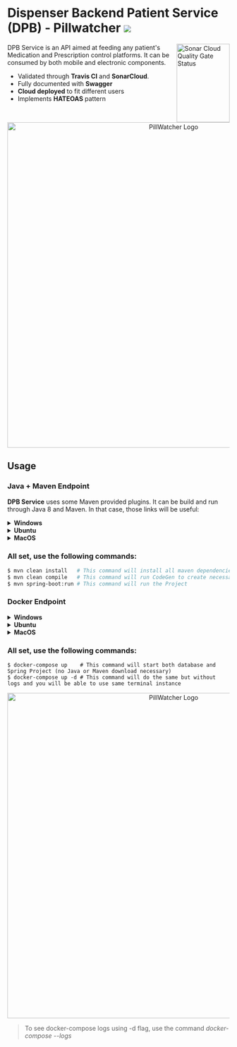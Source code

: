 # Dispenser Backend Patient Service (DPB) - Pillwatcher ![](https://travis-ci.com/PillWatcher/pillwatcher-dpb-patient-service.svg?branch=master)

<img src="https://sonarcloud.io/api/project_badges/quality_gate?project=PI2-Grupo-3_pillwatcher-dpb-service" align="right"
     alt="Sonar Cloud Quality Gate Status" width="120" height="178">

DPB Service is an API aimed at feeding any patient's Medication and Prescription control platforms. It can be consumed by both mobile and electronic components.

* Validated through **Travis CI** and **SonarCloud**.
* Fully documented with **Swagger**
* **Cloud deployed** to fit different users
* Implements **HATEOAS** pattern

<p align="center">
  <img src="https://github.com/PI2-Grupo-3/pillwatcher-dpb-service/blob/master/images/pillwatcher_logo.jpg" alt="PillWatcher Logo" width="738">
</p>

## Usage

### Java + Maven Endpoint

**DPB Service** uses some Maven provided plugins. It can be build and run through Java 8 and Maven. In that case, those links will be useful:

<details><summary><b>Windows</b></summary>
1. <a href="https://www.java.com/pt_BR/download/help/windows_manual_download.xml">Installing Java on Windows</a>

2. <a href="https://www.baeldung.com/install-maven-on-windows-linux-mac">Install Maven on Windows</a>
</details>

<details><summary><b>Ubuntu</b></summary>
1. <a href="https://www.digitalocean.com/community/tutorials/como-instalar-o-java-com-apt-get-no-ubuntu-16-04-pt">Installing Java on Ubuntu</a>

2. <a href="https://www.baeldung.com/install-maven-on-windows-linux-mac">Installing Maven on Linux</a>
</details>  
  
<details><summary><b>MacOS</b></summary>
1. <a href="https://www.java.com/pt_BR/download/help/mac_install.xml">Installing Java on MacOS</a>

2. <a href="https://www.baeldung.com/install-maven-on-windows-linux-mac">Installing Maven on MacOS</a>
</details>  

### All set, use the following commands:

```sh
$ mvn clean install   # This command will install all maven dependencies
$ mvn clean compile   # This command will run CodeGen to create necessary Interfaces
$ mvn spring-boot:run # This command will run the Project
```

### Docker Endpoint
<details><summary><b>Windows</b></summary>
1. <a href="https://docs.docker.com/docker-for-windows/install/">Installing Docker on Windows</a>
</details>

<details><summary><b>Ubuntu</b></summary>
1. <a href="https://runnable.com/docker/install-docker-on-linux">Installing Docker on Ubuntu</a>
</details>  
  
<details><summary><b>MacOS</b></summary>
1. <a href="https://docs.docker.com/docker-for-mac/install/">Installing Docker on MacOS</a>
</details>  

### All set, use the following commands:

```docker
$ docker-compose up    # This command will start both database and Spring Project (no Java or Maven download necessary)
$ docker-compose up -d # This command will do the same but without logs and you will be able to use same terminal instance
```

<p align="center">
  <img src="https://github.com/PI2-Grupo-3/pillwatcher-dpb-service/blob/master/images/pillwatcher_docker.gif" alt="PillWatcher Logo" width="738">
</p>

> To see docker-compose logs using -d flag, use the command _docker-compose --logs_
